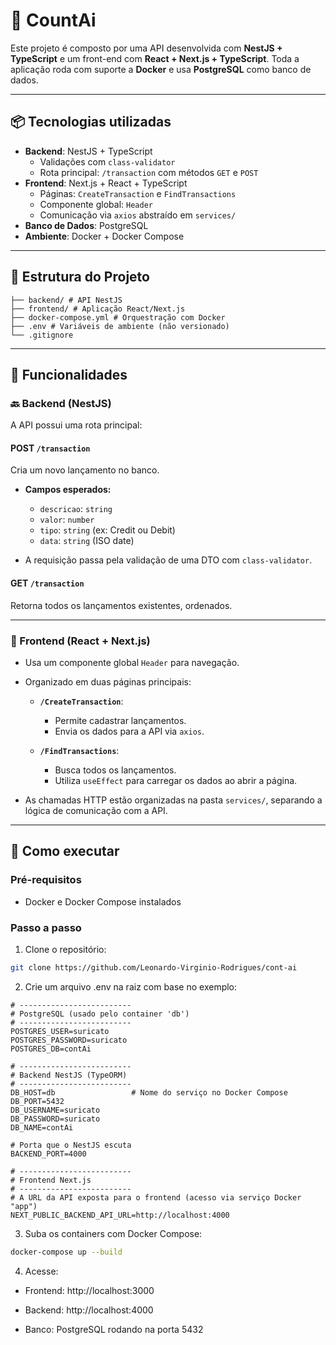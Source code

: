 # 💸 CountAi

Este projeto é composto por uma API desenvolvida com **NestJS + TypeScript** e um front-end com **React + Next.js + TypeScript**. Toda a aplicação roda com suporte a **Docker** e usa **PostgreSQL** como banco de dados.

---

## 📦 Tecnologias utilizadas

- **Backend**: NestJS + TypeScript
  - Validações com `class-validator`
  - Rota principal: `/transaction` com métodos `GET` e `POST`
- **Frontend**: Next.js + React + TypeScript
  - Páginas: `CreateTransaction` e `FindTransactions`
  - Componente global: `Header`
  - Comunicação via `axios` abstraído em `services/`
- **Banco de Dados**: PostgreSQL
- **Ambiente**: Docker + Docker Compose

---

## 🔧 Estrutura do Projeto

```
├── backend/ # API NestJS
├── frontend/ # Aplicação React/Next.js
├── docker-compose.yml # Orquestração com Docker
├── .env # Variáveis de ambiente (não versionado)
└── .gitignore
```

---

## 🧠 Funcionalidades

### 🔙 Backend (NestJS)

A API possui uma rota principal:

#### POST `/transaction`

Cria um novo lançamento no banco.

- **Campos esperados:**

  - `descricao`: `string`
  - `valor`: `number`
  - `tipo`: `string` (ex: Credit ou Debit)
  - `data`: `string` (ISO date)

- A requisição passa pela validação de uma DTO com `class-validator`.

#### GET `/transaction`

Retorna todos os lançamentos existentes, ordenados.

---

### 🎨 Frontend (React + Next.js)

- Usa um componente global `Header` para navegação.
- Organizado em duas páginas principais:

  - **`/CreateTransaction`**:

    - Permite cadastrar lançamentos.
    - Envia os dados para a API via `axios`.

  - **`/FindTransactions`**:
    - Busca todos os lançamentos.
    - Utiliza `useEffect` para carregar os dados ao abrir a página.

- As chamadas HTTP estão organizadas na pasta `services/`, separando a lógica de comunicação com a API.

---

## 🚀 Como executar

### Pré-requisitos

- Docker e Docker Compose instalados

### Passo a passo

1. Clone o repositório:

```bash
git clone https://github.com/Leonardo-Virginio-Rodrigues/cont-ai
```

2. Crie um arquivo .env na raiz com base no exemplo:

```
# -------------------------
# PostgreSQL (usado pelo container 'db')
# -------------------------
POSTGRES_USER=suricato
POSTGRES_PASSWORD=suricato
POSTGRES_DB=contAi

# -------------------------
# Backend NestJS (TypeORM)
# -------------------------
DB_HOST=db                 # Nome do serviço no Docker Compose
DB_PORT=5432
DB_USERNAME=suricato
DB_PASSWORD=suricato
DB_NAME=contAi

# Porta que o NestJS escuta
BACKEND_PORT=4000

# -------------------------
# Frontend Next.js
# -------------------------
# A URL da API exposta para o frontend (acesso via serviço Docker "app")
NEXT_PUBLIC_BACKEND_API_URL=http://localhost:4000
```

3. Suba os containers com Docker Compose:

```bash
docker-compose up --build
```

4. Acesse:

- Frontend: http://localhost:3000

- Backend: http://localhost:4000

- Banco: PostgreSQL rodando na porta 5432
